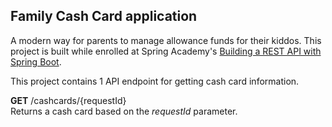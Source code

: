 ## Family Cash Card application
A modern way for parents to manage allowance funds for their kiddos. This project is built while enrolled at Spring Academy's [Building a REST API with Spring Boot](https://spring.academy/courses/building-a-rest-api-with-spring-boot). 

This project contains 1 API endpoint for getting cash card information.

**GET** /cashcards/{requestId}
<br>
Returns a cash card based on the _requestId_ parameter.
